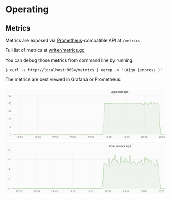 Operating
=========

Metrics
-------

Metrics are exposed via [Prometheus](https://prometheus.io/)-compatible API at `/metrics`.

Full list of metrics at [writer/metrics.go](../writer/metrics.go)

You can debug those metrics from command line by running:

```
$ curl -s http://localhost:9094/metrics | egrep -v '(#|go_|process_)'
```

The metrics are best viewed in Grafana or Prometheus:

![](operating-graphs.png)
